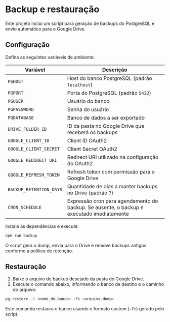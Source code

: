 # Backup e restauração

Este projeto inclui um script para geração de backups do PostgreSQL e envio automático para o Google Drive.

## Configuração

Defina as seguintes variáveis de ambiente:

| Variável | Descrição |
| --- | --- |
| `PGHOST` | Host do banco PostgreSQL (padrão `localhost`) |
| `PGPORT` | Porta do PostgreSQL (padrão `5432`) |
| `PGUSER` | Usuário do banco |
| `PGPASSWORD` | Senha do usuário |
| `PGDATABASE` | Banco de dados a ser exportado |
| `DRIVE_FOLDER_ID` | ID da pasta no Google Drive que receberá os backups |
| `GOOGLE_CLIENT_ID` | Client ID OAuth2 |
| `GOOGLE_CLIENT_SECRET` | Client Secret OAuth2 |
| `GOOGLE_REDIRECT_URI` | Redirect URI utilizado na configuração do OAuth2 |
| `GOOGLE_REFRESH_TOKEN` | Refresh token com permissão para o Google Drive |
| `BACKUP_RETENTION_DAYS` | Quantidade de dias a manter backups no Drive (padrão `7`) |
| `CRON_SCHEDULE` | Expressão cron para agendamento do backup. Se ausente, o backup é executado imediatamente |

Instale as dependências e execute:

```bash
npm run backup
```

O script gera o dump, envia para o Drive e remove backups antigos conforme a política de retenção.

## Restauração

1. Baixe o arquivo de backup desejado da pasta do Google Drive.
2. Execute o comando abaixo, informando o banco de destino e o caminho do arquivo:

```bash
pg_restore -d <nome_do_banco> -Fc <arquivo.dump>
```

Este comando restaura o banco usando o formato custom (`-Fc`) gerado pelo script.
